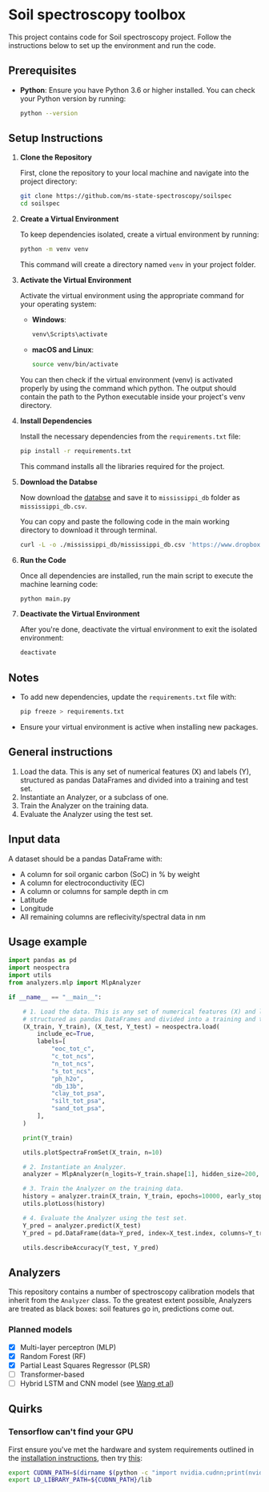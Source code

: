 # Soil spectroscopy toolbox


This project contains code for Soil spectroscopy project. Follow the instructions below to set up the environment and run the code.

## Prerequisites

- **Python**: Ensure you have Python 3.6 or higher installed. You can check your Python version by running:
  ```bash
  python --version
  ```

## Setup Instructions

1. **Clone the Repository**

   First, clone the repository to your local machine and navigate into the project directory:

   ```bash
   git clone https://github.com/ms-state-spectroscopy/soilspec
   cd soilspec
   ```


2. **Create a Virtual Environment**

   To keep dependencies isolated, create a virtual environment by running:

   ```bash
   python -m venv venv
   ```

   This command will create a directory named `venv` in your project folder.

3. **Activate the Virtual Environment**

   Activate the virtual environment using the appropriate command for your operating system:

   - **Windows**:
     ```bash
     venv\Scripts\activate
     ```

   - **macOS and Linux**:
     ```bash
     source venv/bin/activate
     ```

   You can then check if the virtual environment (venv) is activated properly by using the command which python. The output should contain the path to the Python executable inside your project's venv directory.

4. **Install Dependencies**

   Install the necessary dependencies from the `requirements.txt` file:

   ```bash
   pip install -r requirements.txt
   ```

   This command installs all the libraries required for the project.

5. **Download the Databse**

   Now download the [databse](https://www.dropbox.com/scl/fi/a61hy91trgckjbu3yui0j/mississippi_db.csv?rlkey=mbpuhn24dmq1ievf2lgod0456&e=2&st=6katxiow&dl=0) and save it to `mississippi_db` folder as `mississippi_db.csv`.
   
   You can copy and paste the following code in the main working directory to download it through terminal.

   ```bash
   curl -L -o ./mississippi_db/mississippi_db.csv 'https://www.dropbox.com/scl/fi/a61hy91trgckjbu3yui0j/mississippi_db.csv?rlkey=mbpuhn24dmq1ievf2lgod0456&e=2&st=6katxiow&dl=0'
   ```

6. **Run the Code**

   Once all dependencies are installed, run the main script to execute the machine learning code:

   ```bash
   python main.py
   ```

7. **Deactivate the Virtual Environment**

   After you're done, deactivate the virtual environment to exit the isolated environment:

   ```bash
   deactivate
   ```

## Notes

- To add new dependencies, update the `requirements.txt` file with:
  ```bash
  pip freeze > requirements.txt
  ```
- Ensure your virtual environment is active when installing new packages.



## General instructions

1. Load the data. This is any set of numerical features (X) and labels (Y), structured as pandas DataFrames and divided into a training and test set.
2. Instantiate an Analyzer, or a subclass of one.
3. Train the Analyzer on the training data.
4. Evaluate the Analyzer using the test set.


## Input data

A dataset should be a pandas DataFrame with:

- A column for soil organic carbon (SoC) in % by weight
- A column for electroconductivity (EC)
- A column or columns for sample depth in cm
- Latitude
- Longitude
- All remaining columns are reflecivity/spectral data in nm

## Usage example
```python
import pandas as pd
import neospectra
import utils
from analyzers.mlp import MlpAnalyzer

if __name__ == "__main__":

    # 1. Load the data. This is any set of numerical features (X) and labels (Y),
    # structured as pandas DataFrames and divided into a training and test set.
    (X_train, Y_train), (X_test, Y_test) = neospectra.load(
        include_ec=True,
        labels=[
            "eoc_tot_c",
            "c_tot_ncs",
            "n_tot_ncs",
            "s_tot_ncs",
            "ph_h2o",
            "db_13b",
            "clay_tot_psa",
            "silt_tot_psa",
            "sand_tot_psa",
        ],
    )

    print(Y_train)

    utils.plotSpectraFromSet(X_train, n=10)

    # 2. Instantiate an Analyzer.
    analyzer = MlpAnalyzer(n_logits=Y_train.shape[1], hidden_size=200, lr=1e-4)

    # 3. Train the Analyzer on the training data.
    history = analyzer.train(X_train, Y_train, epochs=10000, early_stop_patience=500)
    utils.plotLoss(history)

    # 4. Evaluate the Analyzer using the test set.
    Y_pred = analyzer.predict(X_test)
    Y_pred = pd.DataFrame(data=Y_pred, index=X_test.index, columns=Y_train.columns)

    utils.describeAccuracy(Y_test, Y_pred)

```

## Analyzers

This repository contains a number of spectroscopy calibration models that inherit from the `Analyzer` class. To the greatest extent possible, Analyzers are treated as black boxes: soil features go in, predictions come out.

### Planned models

- [x] Multi-layer perceptron (MLP)
- [x] Random Forest (RF)
- [x] Partial Least Squares Regressor (PLSR)
- [ ] Transformer-based
- [ ] Hybrid LSTM and CNN model (see [Wang et al](https://www.sciencedirect.com/science/article/pii/S016816992300738X?entityID=https%3A%2F%2Flogin.cmu.edu%2Fidp%2Fshibboleth&pes=vor))

## Quirks

### Tensorflow can't find your GPU

First ensure you've met the hardware and system requirements outlined in the [installation instructions](https://www.tensorflow.org/install/pip), then try [this](https://stackoverflow.com/a/77528450/6238455):

```bash
export CUDNN_PATH=$(dirname $(python -c "import nvidia.cudnn;print(nvidia.cudnn.__file__)"))
export LD_LIBRARY_PATH=${CUDNN_PATH}/lib
```

